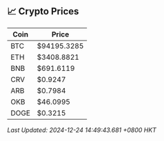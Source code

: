 ## 📈 Crypto Prices

| Coin | Price |
| ---- | ----- |
| BTC | $94195.3285 |
| ETH | $3408.8821 |
| BNB | $691.6119 |
| CRV | $0.9247 |
| ARB | $0.7984 |
| OKB | $46.0995 |
| DOGE | $0.3215 |

_Last Updated: 2024-12-24 14:49:43.681 +0800 HKT_